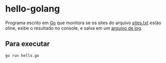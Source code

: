 # hello-golang

Programa escrito em [Go](https://golang.org/) que monitora se os sites do arquivo [sites.txt](https://github.com/rodolfoghi/hello-golang/blob/master/sites.txt) estão oline, exibe o resultado no console, e salva em um [arquivo de log](https://github.com/rodolfoghi/hello-golang/blob/master/log.txt).

## Para executar

`go run hello.go`